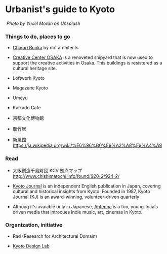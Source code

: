 # Urbanist's guide to Kyoto

![]()
_Photo by Yucel Moran on Unsplash_

### Things to do, places to go

- [Chidori Bunka]() by dot architects

- [Creative Center OSAKA](http://www.namura.cc/) is a renoveted shipyard that is now used to support the creative activities in Osaka. This buildings is resistered as a cultural heritage site.

- Loftwork Kyoto

- Magazane Kyoto

- Umeyu

- Kaikado Cafe

- 京都文化博物館

- 聴竹居

- 新風館
  https://ja.wikipedia.org/wiki/%E6%96%B0%E9%A2%A8%E9%A4%A8

### Read

- 大阪創造千島財団
  KCV 拠点マップ
  http://www.chishimatochi.info/found/920-2/924-2/

- [Kyoto Journal](https://kyotojournal.org/) is an independent English publication in Japan, covering cultural and historical insights from Kyoto.
  Founded in 1987, Kyoto Journal (KJ) is an award-winning, volunteer-driven quarterly

- Althoug it's avaiable only in Japanese, [Antenna](https://kyoto-antenna.com/) is a fun, young-locals driven media that introcues indie music, art, cinemas in Kyoto.

### Organization, initiative

- Rad (Research for Architectural Domain)

- [Kyoto Design Lab](https://www.d-lab.kit.ac.jp/)
